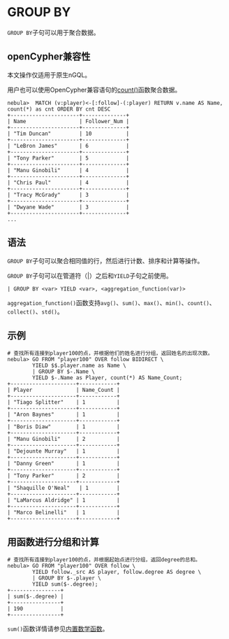 # GROUP BY

`GROUP BY`子句可以用于聚合数据。

## openCypher兼容性

本文操作仅适用于原生nGQL。

用户也可以使用OpenCypher兼容语句的[count()](../6.functions-and-expressions/7.count.md)函数聚合数据。

```ngql
nebula>  MATCH (v:player)<-[:follow]-(:player) RETURN v.name AS Name, count(*) as cnt ORDER BY cnt DESC
+----------------------+--------------+
| Name                 | Follower_Num |
+----------------------+--------------+
| "Tim Duncan"         | 10           |
+----------------------+--------------+
| "LeBron James"       | 6            |
+----------------------+--------------+
| "Tony Parker"        | 5            |
+----------------------+--------------+
| "Manu Ginobili"      | 4            |
+----------------------+--------------+
| "Chris Paul"         | 4            |
+----------------------+--------------+
| "Tracy McGrady"      | 3            |
+----------------------+--------------+
| "Dwyane Wade"        | 3            |
+----------------------+--------------+
...
```

## 语法

`GROUP BY`子句可以聚合相同值的行，然后进行计数、排序和计算等操作。

`GROUP BY`子句可以在管道符（|）之后和`YIELD`子句之前使用。

```ngql
| GROUP BY <var> YIELD <var>, <aggregation_function(var)>
```
`aggregation_function()`函数支持`avg()`、`sum()`、`max()`、`min()`、`count()`、`collect()`、`std()`。

## 示例

```ngql
# 查找所有连接到player100的点，并根据他们的姓名进行分组，返回姓名的出现次数。
nebula> GO FROM "player100" OVER follow BIDIRECT \
        YIELD $$.player.name as Name \
        | GROUP BY $-.Name \
        YIELD $-.Name as Player, count(*) AS Name_Count;
+---------------------+------------+
| Player              | Name_Count |
+---------------------+------------+
| "Tiago Splitter"    | 1          |
+---------------------+------------+
| "Aron Baynes"       | 1          |
+---------------------+------------+
| "Boris Diaw"        | 1          |
+---------------------+------------+
| "Manu Ginobili"     | 2          |
+---------------------+------------+
| "Dejounte Murray"   | 1          |
+---------------------+------------+
| "Danny Green"       | 1          |
+---------------------+------------+
| "Tony Parker"       | 2          |
+---------------------+------------+
| "Shaquille O'Neal"   | 1         |
+---------------------+------------+
| "LaMarcus Aldridge" | 1          |
+---------------------+------------+
| "Marco Belinelli"   | 1          |
+---------------------+------------+
```

## 用函数进行分组和计算

```ngql
# 查找所有连接到player100的点，并根据起始点进行分组，返回degree的总和。
nebula> GO FROM "player100" OVER follow \
        YIELD follow._src AS player, follow.degree AS degree \
        | GROUP BY $-.player \
        YIELD sum($-.degree);
+----------------+
| sum($-.degree) |
+----------------+
| 190            |
+----------------+
```

`sum()`函数详情请参见[内置数学函数](../6.functions-and-expressions/1.math.md)。